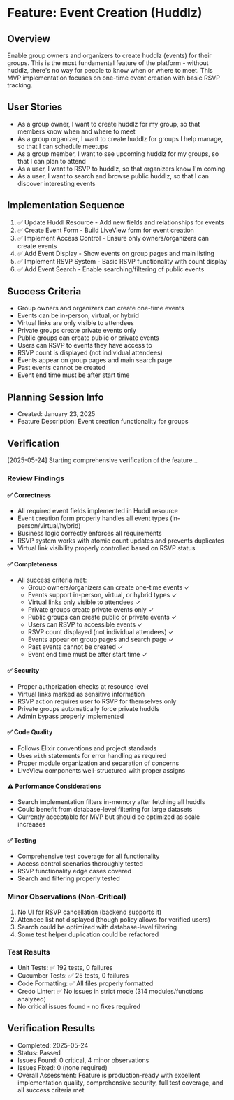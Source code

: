 # Feature: Event Creation (Huddlz)

## Overview
Enable group owners and organizers to create huddlz (events) for their groups. This is the most fundamental feature of the platform - without huddlz, there's no way for people to know when or where to meet. This MVP implementation focuses on one-time event creation with basic RSVP tracking.

## User Stories
- As a group owner, I want to create huddlz for my group, so that members know when and where to meet
- As a group organizer, I want to create huddlz for groups I help manage, so that I can schedule meetups
- As a group member, I want to see upcoming huddlz for my groups, so that I can plan to attend
- As a user, I want to RSVP to huddlz, so that organizers know I'm coming
- As a user, I want to search and browse public huddlz, so that I can discover interesting events

## Implementation Sequence
1. ✅ Update Huddl Resource - Add new fields and relationships for events
2. ✅ Create Event Form - Build LiveView form for event creation
3. ✅ Implement Access Control - Ensure only owners/organizers can create events
4. ✅ Add Event Display - Show events on group pages and main listing
5. ✅ Implement RSVP System - Basic RSVP functionality with count display
6. ✅ Add Event Search - Enable searching/filtering of public events

## Success Criteria
- Group owners and organizers can create one-time events
- Events can be in-person, virtual, or hybrid
- Virtual links are only visible to attendees
- Private groups create private events only
- Public groups can create public or private events
- Users can RSVP to events they have access to
- RSVP count is displayed (not individual attendees)
- Events appear on group pages and main search page
- Past events cannot be created
- Event end time must be after start time

## Planning Session Info
- Created: January 23, 2025
- Feature Description: Event creation functionality for groups

## Verification
[2025-05-24] Starting comprehensive verification of the feature...

### Review Findings

#### ✅ Correctness
- All required event fields implemented in Huddl resource
- Event creation form properly handles all event types (in-person/virtual/hybrid)
- Business logic correctly enforces all requirements
- RSVP system works with atomic count updates and prevents duplicates
- Virtual link visibility properly controlled based on RSVP status

#### ✅ Completeness
- All success criteria met:
  - Group owners/organizers can create one-time events ✓
  - Events support in-person, virtual, or hybrid types ✓
  - Virtual links only visible to attendees ✓
  - Private groups create private events only ✓
  - Public groups can create public or private events ✓
  - Users can RSVP to accessible events ✓
  - RSVP count displayed (not individual attendees) ✓
  - Events appear on group pages and search page ✓
  - Past events cannot be created ✓
  - Event end time must be after start time ✓

#### ✅ Security
- Proper authorization checks at resource level
- Virtual links marked as sensitive information
- RSVP action requires user to RSVP for themselves only
- Private groups automatically force private huddls
- Admin bypass properly implemented

#### ✅ Code Quality
- Follows Elixir conventions and project standards
- Uses `with` statements for error handling as required
- Proper module organization and separation of concerns
- LiveView components well-structured with proper assigns

#### ⚠️ Performance Considerations
- Search implementation filters in-memory after fetching all huddls
- Could benefit from database-level filtering for large datasets
- Currently acceptable for MVP but should be optimized as scale increases

#### ✅ Testing
- Comprehensive test coverage for all functionality
- Access control scenarios thoroughly tested
- RSVP functionality edge cases covered
- Search and filtering properly tested

### Minor Observations (Non-Critical)
1. No UI for RSVP cancellation (backend supports it)
2. Attendee list not displayed (though policy allows for verified users)
3. Search could be optimized with database-level filtering
4. Some test helper duplication could be refactored

### Test Results
- Unit Tests: ✅ 192 tests, 0 failures
- Cucumber Tests: ✅ 25 tests, 0 failures
- Code Formatting: ✅ All files properly formatted
- Credo Linter: ✅ No issues in strict mode (314 modules/functions analyzed)
- No critical issues found - no fixes required

## Verification Results
- Completed: 2025-05-24
- Status: Passed
- Issues Found: 0 critical, 4 minor observations
- Issues Fixed: 0 (none required)
- Overall Assessment: Feature is production-ready with excellent implementation quality, comprehensive security, full test coverage, and all success criteria met